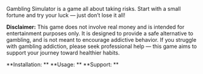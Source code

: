 Gambling Simulator is a game all about taking risks.
Start with a small fortune and try your luck — just don’t lose it all!

**Disclaimer:**
This game does not involve real money and is intended for entertainment purposes only.
It is designed to provide a safe alternative to gambling, and is not meant to encourage addictive behavior.
If you struggle with gambling addiction, please seek professional help — this game aims to support your journey toward healthier habits.

**Installation: ** 
**Usage: **
**Support: **